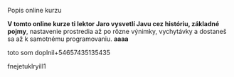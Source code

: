 Popis online kurzu


**V tomto online kurze ti lektor Jaro vysvetlí Javu cez históriu, základné pojmy**, nastavenie prostredia až po rôzne výnimky, vychytávky a dostaneš sa až k samotnému programovaniu.
**aaaa**
 

toto som doplnil+54657435135435


fnejetuklryill1 
